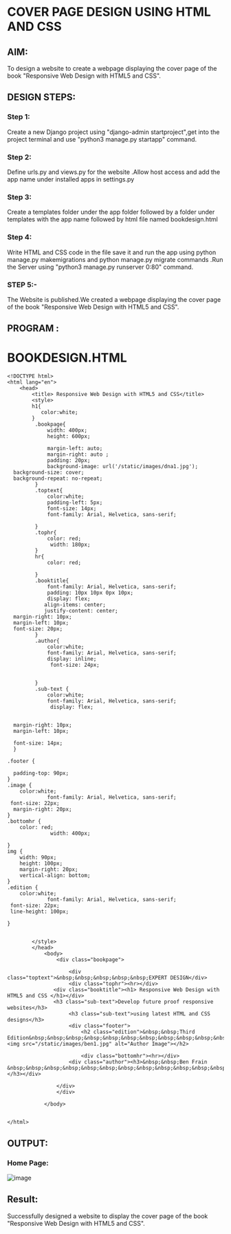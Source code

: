 # COVER PAGE DESIGN USING HTML AND CSS


## AIM:
To design a website to create a webpage displaying the cover page of the book "Responsive Web Design with HTML5 and CSS".

## DESIGN STEPS:

### Step 1:
Create a new Django project using  "django-admin startproject",get into the project terminal  and use "python3 manage.py startapp" command.
 
### Step 2:
Define  urls.py and views.py for the website .Allow host access and add the app name under installed apps in settings.py


### Step 3:
Create a templates folder under the app folder followed by a folder under templates with the app name followed by html file named bookdesign.html


### Step 4:
Write HTML and CSS code in the file save it and run the app using python manage.py makemigrations and python manage.py migrate commands .Run the Server using "python3 manage.py runserver 0:80" command.

### STEP 5:-
The Website is published.We created a webpage displaying the cover page of the book "Responsive Web Design with HTML5 and CSS".



## PROGRAM :
# BOOKDESIGN.HTML
```
<!DOCTYPE html>
<html lang="en">
    <head>
        <title> Responsive Web Design with HTML5 and CSS</title>
        <style>
        h1{
           color:white;
        }
         .bookpage{
             width: 400px;
             height: 600px;
             
             margin-left: auto;
             margin-right: auto ;
             padding: 20px;
             background-image: url('/static/images/dna1.jpg');
  background-size: cover;
  background-repeat: no-repeat;
         }
         .toptext{
             color:white;
             padding-left: 5px;
             font-size: 14px;
             font-family: Arial, Helvetica, sans-serif;
             
         }
         .tophr{
             color: red;
              width: 180px;
         }
         hr{
             color: red;
            
         }
         .booktitle{
             font-family: Arial, Helvetica, sans-serif;
             padding: 10px 10px 0px 10px;
             display: flex;
            align-items: center;
            justify-content: center;
  margin-right: 10px;
  margin-left: 10px;
  font-size: 20px;
         }
         .author{
             color:white;
             font-family: Arial, Helvetica, sans-serif;
             display: inline;
              font-size: 24px;
              
             
         }
         .sub-text {
             color:white;
             font-family: Arial, Helvetica, sans-serif;
              display: flex;
            
            
  margin-right: 10px;
  margin-left: 10px;

  font-size: 14px;
  }
  
.footer {
  
  padding-top: 90px;
}
.image {
    color:white;
             font-family: Arial, Helvetica, sans-serif;
 font-size: 22px;
  margin-right: 20px;
}
.bottomhr { 
    color: red;
              width: 400px;

}
img {
    width: 90px;
    height: 100px;
    margin-right: 20px;
    vertical-align: bottom;
}
.edition {
    color:white;
             font-family: Arial, Helvetica, sans-serif;
 font-size: 22px;
 line-height: 100px;
 
}


        </style>
        </head>
            <body>
                <div class="bookpage">
                    
                    <div class="toptext">&nbsp;&nbsp;&nbsp;&nbsp;&nbsp;EXPERT DESIGN</div>
                    <div class="tophr"><hr></div> 
               <div class="booktitle"><h1> Responsive Web Design with HTML5 and CSS </h1></div>
               <h3 class="sub-text">Develop future proof responsive websites</h3>
                    <h3 class="sub-text">using latest HTML and CSS designs</h3>
                    <div class="footer">
                        <h2 class="edition">&nbsp;&nbsp;Third Edition&nbsp;&nbsp;&nbsp;&nbsp;&nbsp;&nbsp;&nbsp;&nbsp;&nbsp;&nbsp;&nbsp;&nbsp;&nbsp;&nbsp;&nbsp;&nbsp;&nbsp;&nbsp;&nbsp;  <img src="/static/images/ben1.jpg" alt="Author Image"></h2>
                      
                        <div class="bottomhr"><hr></div>
                    <div class="author"><h3>&nbsp;&nbsp;Ben Frain &nbsp;&nbsp;&nbsp;&nbsp;&nbsp;&nbsp;&nbsp;&nbsp;&nbsp;&nbsp;&nbsp;&nbsp;&nbsp;&nbsp;&nbsp;&nbsp;&nbsp;&nbsp;Packt></h3></div>
                    
                </div>
                </div> 
                
            </body>
        
    
</html>
```


## OUTPUT:
### Home Page:
![image](https://user-images.githubusercontent.com/118343379/212642615-3a6dbb6f-e1b4-4ebd-9879-13f74c0c758c.png)


## Result:
Successfully designed a website to display the cover page of the book "Responsive Web Design with HTML5 and CSS".


